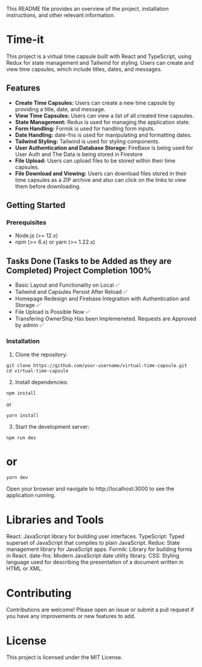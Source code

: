 This README file provides an overview of the project, installation instructions, and other relevant information.

# Time-it

This project is a virtual time capsule built with React and TypeScript, using Redux for state management and Tailwind for styling. Users can create and view time capsules, which include titles, dates, and messages.

## Features

- **Create Time Capsules:** Users can create a new time capsule by providing a title, date, and message.
- **View Time Capsules:** Users can view a list of all created time capsules.
- **State Management:** Redux is used for managing the application state.
- **Form Handling:** Formik is used for handling form inputs.
- **Date Handling:** date-fns is used for manipulating and formatting dates.
- **Tailwind Styling:** Tailwind is used for styling components.
- **User Authentication and Database Storage:** FireBase is being used for User Auth and The Data is being stored in Firestore
- **File Upload:** Users can upload files to be stored within their time capsules.
- **File Download and Viewing:** Users can download files stored in their time capsules as a ZIP archive and also can click on the links to view them before downloading.


## Getting Started

### Prerequisites

- Node.js (>= 12.x)
- npm (>= 6.x) or yarn (>= 1.22.x)

## Tasks Done (Tasks to be Added as they are Completed) Project Completion 100%
- Basic Layout and Functionality on Local ✅
- Tailwind and Capsules Persist After Reload ✅
- Homepage Redesign and Firebase Integration with Authentication and Storage ✅
- File Upload is Possible Now ✅
- Transfering OwnerShip Has been Implemeneted. Requests are Approved by admin ✅

### Installation

1. Clone the repository:
 ```
 git clone https://github.com/your-username/virtual-time-capsule.git
 cd virtual-time-capsule
 ```
2. Install dependencies:
```
npm install
```
or
```
yarn install
```

3. Start the development server:
```
npm run dev
```
# or
```
yarn dev
```
Open your browser and navigate to http://localhost:3000 to see the application running.

# Libraries and Tools
React: JavaScript library for building user interfaces.
TypeScript: Typed superset of JavaScript that compiles to plain JavaScript.
Redux: State management library for JavaScript apps.
Formik: Library for building forms in React.
date-fns: Modern JavaScript date utility library.
CSS: Styling language used for describing the presentation of a document written in HTML or XML.

# Contributing
Contributions are welcome! Please open an issue or submit a pull request if you have any improvements or new features to add.

# License
This project is licensed under the MIT License.
